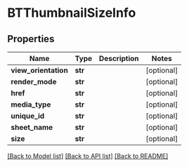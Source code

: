 # BTThumbnailSizeInfo

## Properties
Name | Type | Description | Notes
------------ | ------------- | ------------- | -------------
**view_orientation** | **str** |  | [optional] 
**render_mode** | **str** |  | [optional] 
**href** | **str** |  | [optional] 
**media_type** | **str** |  | [optional] 
**unique_id** | **str** |  | [optional] 
**sheet_name** | **str** |  | [optional] 
**size** | **str** |  | [optional] 

[[Back to Model list]](../README.md#documentation-for-models) [[Back to API list]](../README.md#documentation-for-api-endpoints) [[Back to README]](../README.md)


